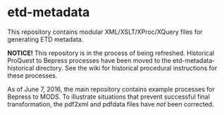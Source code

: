 etd-metadata
============

This repository contains modular XML/XSLT/XProc/XQuery files for generating ETD metadata.

**NOTICE!** This repository is in the process of being refreshed. Historical ProQuest to Bepress processes have been moved to the etd-metadata-historical directory. See the wiki for historical procedural instructions for these processes.

As of June 7, 2016, the main repository contains example processes for Bepress to MODS. To illustrate situations that prevent successful final transformation, the pdf2xml and pdfdata files have _not_ been corrected.
